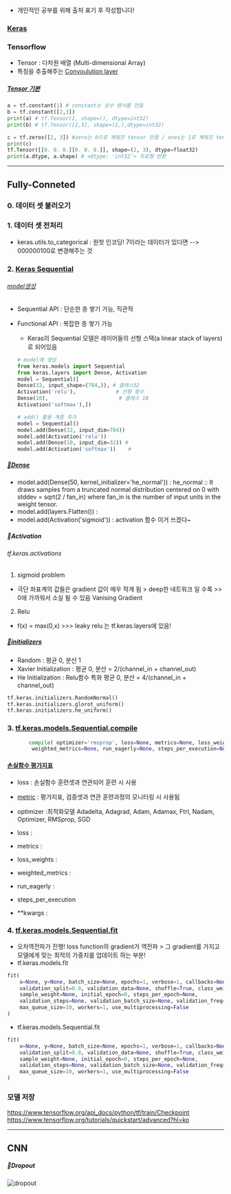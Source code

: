 * 개인적인 공부를 위해 출처 표기 후 작성합니다!
### [Keras](https://keras.io/api/metrics/)
### Tensorflow 
- Tensor : 다차원 배열 (Multi-dimensional Array)
- 특징을 추출해주는 [Convoulution layer](https://tykimos.github.io/2017/01/27/CNN_Layer_Talk/)


##### [Tensor 기본](https://codetorial.net/tensorflow/basics_of_tensor.html)
```python
a = tf.constant(1) # constant는 상수 텐서를 만듬
b = tf.constant([2,3])
print(a) # tf.Tensor(1, shape=(), dtype=int32)
print(b) # tf.Tensor([2,3], shape=(2,),dtype=int32)

c = tf.zeros([2, 3]) #zero는 0으로 채워진 tensor 만듬 / ones는 1로 채워진 tensor 만듬
print(c)
tf.Tensor([[0. 0. 0.][0. 0. 0.]], shape=(2, 3), dtype=float32)
print(a.dtype, a.shape) # <dtype: 'int32'> 자료형 반환
```
-------------------------------
## Fully-Conneted
### 0. 데이터 셋 불러오기
### 1. 데이터 셋 전처리
- keras.utils.to_categorical : 원핫 인코딩! 7이라는 데이터가 있다면 --> 000000100로 변경해주는 것

### 2. [Keras Sequential](http://blog.daum.net/sualchi/13720852)
###### [model생성](https://ebbnflow.tistory.com/128?category=738689)
- Sequential API : 단순한 층 쌓기 가능, 직관적 
- Functional API : 복잡한 층 쌓기 가능

    + Keras의 Sequential 모델은 레이어들의 선형 스택(a linear stack of layers)로 되어있음
    
    ```python
    # model에 생성
    from keras.models import Sequential
    from keras.layers import Dense, Activation
    model = Sequential([
    Dense(32, input_shape=(784,)), # 클래스32
    Activation('relu'),             # 선형 함수
    Dense(10),                       # 클래스 10
    Activation('softmax'),])
    
    # add() 활용 계층 추가
    model = Sequential()
    model.add(Dense(32, input_dim=784))
    model.add(Activation('relu'))
    model.add(Dense(10, input_dim=32)) #
    model.add(Activation('softmax'))    #
    ```
##### [🥑Dense](https://www.tensorflow.org/api_docs/python/tf/keras/layers/Dense?hl=ko)
- model.add(Dense(50, kernel_initializer='he_normal')) : he_normal :: It draws samples from a truncated normal distribution centered on 0 with stddev = sqrt(2 / fan_in) where fan_in is the number of input units in the weight tensor.
- model.add(layers.Flatten()) : 
- model.add(Activation('sigmoid')) : activation 함수 이거 쓰겠다~

##### 🍇Activation
###### tf.keras.activations
1. sigmoid problem
- 극단 좌표계의 값들은 gradient 값이 매우 작게 됨 > deep한 네트워크 일 수록 >> 0에 가까워서 소실 될 수 있음 Vanising Gradient

2. Relu
- f(x) = max(0,x) >>> leaky relu 는 tf.keras.layers에 있음!


##### [🍇initializers](https://www.tensorflow.org/api_docs/python/tf/keras/initializers/HeNormal)
- Random : 평균 0, 분산 1
- Xavier Initialization : 평균 0, 분산 = 2/(channel_in + channel_out) 
- He Initialization : Relu함수 특화 평균 0, 분산 = 4/(channel_in + channel_out)
```python
tf.keras.initializers.RandomNormal()
tf.keras.initializers.glorot_uniform()
tf.keras.initializers.he_uniform()

```


### 3. [tf.keras.models.Sequential.compile](https://www.tensorflow.org/api_docs/python/tf/keras/Model)

 ```python
        compile( optimizer='rmsprop', loss=None, metrics=None, loss_weights=None,
         weighted_metrics=None, run_eagerly=None, steps_per_execution=None, **kwargs)
 ```

#### [손실함수 평가지표](https://bskyvision.com/740?category=635506)
 - loss : 손실함수 훈련셋과 연관되어 훈련 시 사용
 - [metric](https://keras.io/api/metrics/accuracy_metrics/#accuracy-class) : 평가지표, 검증셋과 연관 훈련과정의 모니터링 시 사용됨
 
 
- optimizer :최적화모델 Adadelta, Adagrad, Adam, Adamax, Ftrl, Nadam, Optimizer, RMSprop, SGD
- loss : 
- metrics :
- loss_weights : 
- weighted_metrics : 
- run_eagerly :
- steps_per_execution
- **kwargs : 

### 4. [tf.keras.models.Sequential.fit](https://www.tensorflow.org/api_docs/python/tf/keras/Model)
- 오차역전파가 진행! loss function의 gradient가 역전파 > 그 gradient를 가지고 모델에게 맞는 최적의 가중치를 업데이트 하는 부분!
- tf.keras.models.fit
```python
fit(
    x=None, y=None, batch_size=None, epochs=1, verbose=1, callbacks=None,
    validation_split=0.0, validation_data=None, shuffle=True, class_weight=None,
    sample_weight=None, initial_epoch=0, steps_per_epoch=None,
    validation_steps=None, validation_batch_size=None, validation_freq=1,
    max_queue_size=10, workers=1, use_multiprocessing=False
)
```
- tf.keras.models.Sequential.fit
```python
fit(
    x=None, y=None, batch_size=None, epochs=1, verbose=1, callbacks=None,
    validation_split=0.0, validation_data=None, shuffle=True, class_weight=None,
    sample_weight=None, initial_epoch=0, steps_per_epoch=None,
    validation_steps=None, validation_batch_size=None, validation_freq=1,
    max_queue_size=10, workers=1, use_multiprocessing=False
)
```

### 모델 저장
https://www.tensorflow.org/api_docs/python/tf/train/Checkpoint
https://www.tensorflow.org/tutorials/quickstart/advanced?hl=ko

-----------------------------------

## CNN

##### 🍇Dropout
![dropout]()
